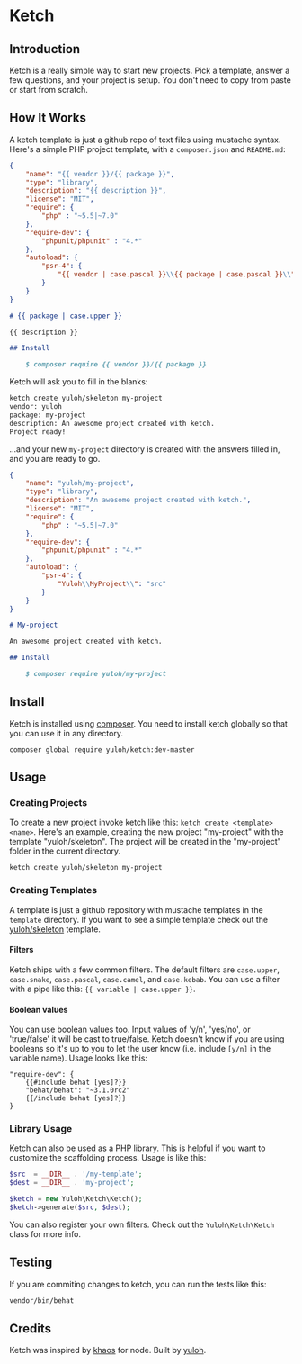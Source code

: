 # Ketch

## Introduction

Ketch is a really simple way to start new projects.  Pick a template, answer a few questions, and your project is setup.  You don't need to copy from paste or start from scratch.

## How It Works

A ketch template is just a github repo of text files using mustache syntax.  Here's a simple PHP project template, with a `composer.json` and `README.md`:

```json
{
    "name": "{{ vendor }}/{{ package }}",
    "type": "library",
    "description": "{{ description }}",
    "license": "MIT",
    "require": {
        "php" : "~5.5|~7.0"
    },
    "require-dev": {
        "phpunit/phpunit" : "4.*"
    },
    "autoload": {
        "psr-4": {
            "{{ vendor | case.pascal }}\\{{ package | case.pascal }}\\": "src"
        }
    }
}
```

```markdown
# {{ package | case.upper }}

{{ description }}

## Install

    $ composer require {{ vendor }}/{{ package }}
```

Ketch will ask you to fill in the blanks:

```bash
ketch create yuloh/skeleton my-project
vendor: yuloh
package: my-project
description: An awesome project created with ketch.
Project ready!
```

...and your new `my-project` directory is created with the answers filled in, and you are ready to go.

```json
{
    "name": "yuloh/my-project",
    "type": "library",
    "description": "An awesome project created with ketch.",
    "license": "MIT",
    "require": {
        "php" : "~5.5|~7.0"
    },
    "require-dev": {
        "phpunit/phpunit" : "4.*"
    },
    "autoload": {
        "psr-4": {
            "Yuloh\\MyProject\\": "src"
        }
    }
}
```

```markdown
# My-project

An awesome project created with ketch.

## Install

    $ composer require yuloh/my-project
```

## Install

Ketch is installed using [composer](https://getcomposer.org/).  You need to install ketch globally so that you can use it in any directory.

```
composer global require yuloh/ketch:dev-master
```

## Usage

### Creating Projects

To create a new project invoke ketch like this: `ketch create <template> <name>`.  Here's an example, creating the new project  "my-project" with the template "yuloh/skeleton".  The project will be created in the "my-project" folder in the current directory.

```
ketch create yuloh/skeleton my-project
```

### Creating Templates

A template is just a github repository with mustache templates in the `template` directory.  If you want to see a simple template check out the [yuloh/skeleton](https://github.com/yuloh/skeleton) template.

#### Filters

Ketch ships with a few common filters.  The default filters are `case.upper`, `case.snake`, `case.pascal`, `case.camel`, and `case.kebab`.  You can use a filter with a pipe like this: `{{ variable | case.upper }}`.

#### Boolean values

You can use boolean values too.  Input values of 'y/n', 'yes/no', or 'true/false' it will be cast to true/false.  Ketch doesn't know if you are using booleans so it's up to you to let the user know (i.e. include `[y/n]` in the variable name).  Usage looks like this:

```
"require-dev": {
    {{#include behat [yes]?}}
    "behat/behat": "~3.1.0rc2"
    {{/include behat [yes]?}}
}
```

### Library Usage

Ketch can also be used as a PHP library.  This is helpful if you want to customize the scaffolding process.  Usage is like this:

```php
$src  = __DIR__ . '/my-template';
$dest = __DIR__ . 'my-project';

$ketch = new Yuloh\Ketch\Ketch();
$ketch->generate($src, $dest);
```

You can also register your own filters.  Check out the `Yuloh\Ketch\Ketch` class for more info.

## Testing

If you are commiting changes to ketch, you can run the tests like this:

```bash
vendor/bin/behat
```

## Credits

Ketch was inspired by [khaos](http://khaos.io/) for node.  Built by [yuloh](https://twitter.com/__yuloh).
